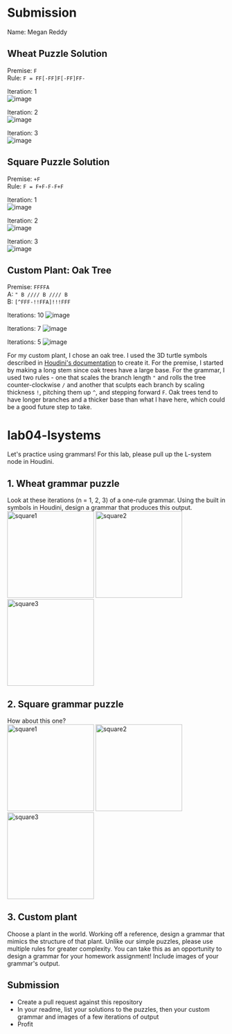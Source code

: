 # Submission
Name: Megan Reddy

## Wheat Puzzle Solution

Premise: `F` \
Rule: `F = FF[-FF]F[-FF]FF-` 

Iteration: 1 \
![image](puzzle_two_1.PNG)

Iteration: 2 \
![image](puzzle_two_2.PNG)

Iteration: 3 \
![image](puzzle_two_3.PNG)

## Square Puzzle Solution

Premise: `+F` \
Rule: `F = F+F-F-F+F` 

Iteration: 1 \
![image](puzzle_one_1.PNG)

Iteration: 2 \
![image](puzzle_one_2.PNG)

Iteration: 3 \
![image](puzzle_one_3.PNG)

## Custom Plant: Oak Tree

Premise: `FFFFA` \
A: `" B //// B //// B` \
B: `[^FFF-!!FFA]!!!FFF` 

Iterations: 10
![image](custom_lsystem.PNG)

Iterations: 7
![image](custom_lsystem7.PNG)

Iterations: 5
![image](custom_lsystem5.PNG)


For my custom plant, I chose an oak tree. I used the 3D turtle symbols described in [Houdini's documentation](https://www.sidefx.com/docs/houdini/nodes/sop/lsystem.html#turtle-commands) to create it. For the premise, I started by making a long stem since oak trees have a large base. For the grammar, I used two rules - one that scales the branch length `"` and rolls the tree counter-clockwise `/` and another that sculpts each branch by scaling thickness `!`, pitching them up `^`, and stepping forward `F`. Oak trees tend to have longer branches and a thicker base than what I have here, which could be a good future step to take. 


# lab04-lsystems
Let's practice using grammars! For this lab, please pull up the L-system node in Houdini.

## 1. Wheat grammar puzzle
Look at these iterations (n = 1, 2, 3) of a one-rule grammar. Using the built in symbols in Houdini, design a grammar that produces this output.\
<img width="200" alt="square1" src="https://user-images.githubusercontent.com/1758825/193949661-a3a0e1f7-7d68-4b9e-8384-d9991e1e9fd2.png">
<img width="200" alt="square2" src="https://user-images.githubusercontent.com/1758825/193949853-cf2306b3-3537-4c24-91b5-0a3083bc87c0.png">
<img width="200" alt="square3" src="https://user-images.githubusercontent.com/1758825/193949859-5e432b4b-f18d-48b5-a9e9-8d7dba255955.png">

## 2. Square grammar puzzle
How about this one?\
<img width="200" alt="square1" src="https://user-images.githubusercontent.com/1758825/193949895-87cdfb43-da7c-4867-ab1b-107e1ba9d2a7.png">
<img width="200" alt="square2" src="https://user-images.githubusercontent.com/1758825/193949904-a9cdfe0f-319e-4ca8-9935-dd338217a7cf.png">
<img width="200" alt="square3" src="https://user-images.githubusercontent.com/1758825/193949910-928e5993-ce26-4681-80f8-ffeb54be4dcf.png">

## 3. Custom plant
Choose a plant in the world. Working off a reference, design a grammar that mimics the structure of that plant. Unlike our simple puzzles, please use multiple rules for greater complexity. You can take this as an opportunity to design a grammar for your homework assignment! Include images of your grammar's output.

## Submission
- Create a pull request against this repository
- In your readme, list your solutions to the puzzles, then your custom grammar and images of a few iterations of output
- Profit
